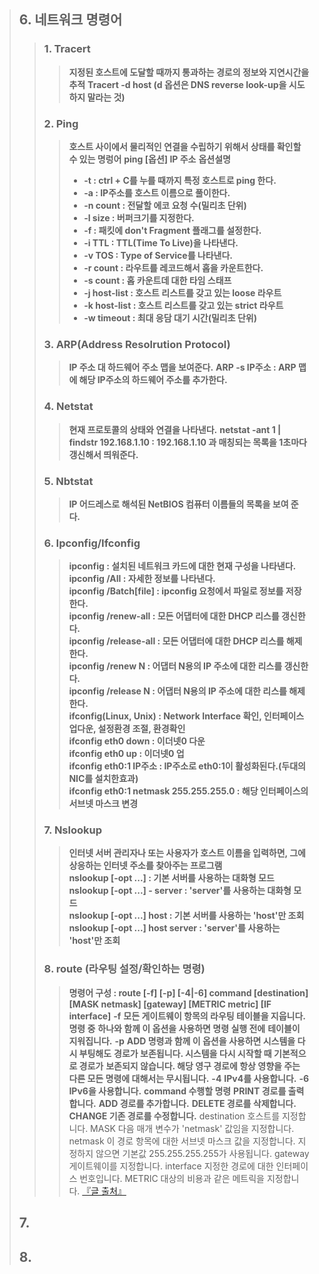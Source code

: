

> ## 6. 네트워크 명령어
>> ### 1. Tracert
>>> __지정된 호스트에 도달할 때까지 통과하는 경로의 정보와 지연시간을 추적__
>>> __Tracert -d host (d 옵션은 DNS reverse look-up을 시도하지 말라는 것)__
>> ### 2. Ping
>>> __호스트 사이에서 물리적인 연결을 수립하기 위해서 상태를 확인할 수 있는 명렁어__
>>> __ping [옵션] IP 주소__
>>> __옵션설명__
>>> - __-t : ctrl + C를 누를 때까지 특정 호스트로 ping 한다.__
>>> - __-a : IP주소를 호스트 이름으로 풀이한다.__
>>> - __-n count : 전달할 에코 요청 수(밀리초 단위)__
>>> - __-l size  : 버퍼크기를 지정한다.__
>>> - __-f : 패킷에 don't Fragment 플래그를 설정한다.__
>>> - __-i TTL : TTL(Time To Live)을 나타낸다.__
>>> - __-v TOS : Type of Service를 나타낸다.__
>>> - __-r count : 라우트를 레코드해서 홉을 카운트한다.__
>>> - __-s count : 홉 카운트데 대한 타임 스태프__
>>> - __-j host-list : 호스트 리스트를 갖고 있는 loose 라우트__
>>> - __-k host-list : 호스트 리스트를 갖고 있는 strict 라우트__
>>> - __-w timeout : 최대 응담 대기 시간(밀리초 단위)__
>> ### 3. ARP(Address Resolrution Protocol)
>>> __IP 주소 대 하드웨어 주소 맵을 보여준다.__
>>> __ARP -s IP주소 : ARP 맵에 해당 IP주소의 하드웨어 주소를 추가한다.__
>> ### 4. Netstat
>>> __현재 프로토콜의 상태와 연결을 나타낸다.__
>>> __netstat -ant 1 | findstr 192.168.1.10 : 192.168.1.10 과 매칭되는 목록을 1초마다 갱신해서 띄워준다.__
>> ### 5. Nbtstat
>>> __IP 어드레스로 해석된 NetBIOS 컴퓨터 이름들의 목록을 보여 준다.__
>> ### 6. Ipconfig/Ifconfig
>>> __ipconfig : 설치된 네트워크 카드에 대한 현재 구성을 나타낸다.__<br>
>>> __ipconfig /All : 자세한 정보를 나타낸다.__<br>
>>> __ipconfig /Batch[file] : ipconfig 요청에서 파일로 정보를 저장한다.__<br>
>>> __ipconfig /renew-all : 모든 어댑터에 대한 DHCP 리스를 갱신한다.__<br>
>>> __ipconfig /release-all : 모든 어댑터에 대한 DHCP 리스를 해제한다.__<br>
>>> __ipconfig /renew N : 어댑터 N용의 IP 주소에 대한 리스를 갱신한다.__<br>
>>> __ipconfig /release N : 어댑터 N용의 IP 주소에 대한 리스를 해제한다.__<br>
>>> __ifconfig(Linux, Unix) : Network Interface 확인, 인터페이스 업다운, 설정환경 조절, 환경확인__<br>
>>> __ifconfig eth0 down : 이더넷0 다운__<br>
>>> __ifconfig eth0 up : 이더넷0 업__<br>
>>> __ifconfig eth0:1 IP주소 : IP주소로 eth0:1이 활성화된다.(두대의 NIC를 설치한효과)__<br>
>>> __ifconfig eth0:1 netmask 255.255.255.0 : 해당 인터페이스의 서브넷 마스크 변경__<br>
>> ### 7. Nslookup
>>> __인터넷 서버 관리자나 또는 사용자가 호스트 이름을 입력하면, 그에 상응하는 인터넷 주소를 찾아주는 프로그램__<br>
>>> __nslookup [-opt ...]             : 기본 서버를 사용하는 대화형 모드__<br>
>>> __nslookup [-opt ...] - server    : 'server'를 사용하는 대화형 모드__<br>
>>> __nslookup [-opt ...] host        : 기본 서버를 사용하는 'host'만 조회__<br>
>>> __nslookup [-opt ...] host server : 'server'를 사용하는 'host'만 조회__<br>
>> ### 8. route (라우팅 설정/확인하는 명령)
>>> __명령어 구성 : route [-f] [-p] [-4|-6] command [destination] [MASK netmask] [gateway] [METRIC metric] [IF interface]__
>>> __-f__
>>> __모든 게이트웨이 항목의 라우팅 테이블을 지웁니다. 명령 중__
>>> __하나와 함께 이 옵션을 사용하면 명령 실행 전에__
>>> __테이블이 지워집니다.__
>>> __-p__
>>> __ADD 명령과 함께 이 옵션을 사용하면 시스템을 다시 부팅해도__
>>> __경로가 보존됩니다. 시스템을 다시 시작할 때 기본적으로 경로가__
>>> __보존되지 않습니다. 해당 영구 경로에 항상 영향을 주는__
>>> __다른 모든 명령에 대해서는 무시됩니다.__
>>> __-4__
>>> __IPv4를 사용합니다.__
>>> __-6__
>>> __IPv6을 사용합니다.__
>>> __command      수행할 명령__
>>> __PRINT     경로를 출력합니다.__
>>> __ADD       경로를 추가합니다.__
>>> __DELETE    경로를 삭제합니다.__
>>> __CHANGE    기존 경로를 수정합니다.__
  destination  호스트를 지정합니다.
  MASK         다음 매개 변수가 'netmask' 값임을 지정합니다.
  netmask      이 경로 항목에 대한 서브넷 마스크 값을 지정합니다. 지정하지 않으면 기본값 255.255.255.255가 사용됩니다.
  gateway      게이트웨이를 지정합니다.
  interface    지정한 경로에 대한 인터페이스 번호입니다.
  METRIC       대상의 비용과 같은 메트릭을 지정합니다.
[『글 출처』](https://dinding.tistory.com/24)
> ## 7.
> ## 8.
